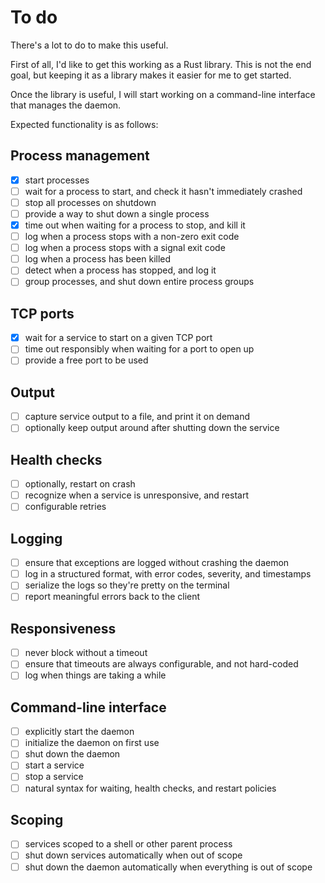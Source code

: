 # To do

There's a lot to do to make this useful.

First of all, I'd like to get this working as a Rust library. This is not the
end goal, but keeping it as a library makes it easier for me to get started.

Once the library is useful, I will start working on a command-line interface
that manages the daemon.

Expected functionality is as follows:

## Process management

- [x] start processes
- [ ] wait for a process to start, and check it hasn't immediately crashed
- [ ] stop all processes on shutdown
- [ ] provide a way to shut down a single process
- [x] time out when waiting for a process to stop, and kill it
- [ ] log when a process stops with a non-zero exit code
- [ ] log when a process stops with a signal exit code
- [ ] log when a process has been killed
- [ ] detect when a process has stopped, and log it
- [ ] group processes, and shut down entire process groups

## TCP ports

- [x] wait for a service to start on a given TCP port
- [ ] time out responsibly when waiting for a port to open up
- [ ] provide a free port to be used

## Output

- [ ] capture service output to a file, and print it on demand
- [ ] optionally keep output around after shutting down the service

## Health checks

- [ ] optionally, restart on crash
- [ ] recognize when a service is unresponsive, and restart
- [ ] configurable retries

## Logging

- [ ] ensure that exceptions are logged without crashing the daemon
- [ ] log in a structured format, with error codes, severity, and timestamps
- [ ] serialize the logs so they're pretty on the terminal
- [ ] report meaningful errors back to the client

## Responsiveness

- [ ] never block without a timeout
- [ ] ensure that timeouts are always configurable, and not hard-coded
- [ ] log when things are taking a while

## Command-line interface

- [ ] explicitly start the daemon
- [ ] initialize the daemon on first use
- [ ] shut down the daemon
- [ ] start a service
- [ ] stop a service
- [ ] natural syntax for waiting, health checks, and restart policies

## Scoping

- [ ] services scoped to a shell or other parent process
- [ ] shut down services automatically when out of scope
- [ ] shut down the daemon automatically when everything is out of scope
